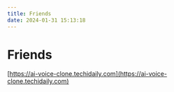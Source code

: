```yaml
---
title: Friends
date: 2024-01-31 15:13:18
---
```


# Friends

[https://ai-voice-clone.techidaily.com](https://ai-voice-clone.techidaily.com)